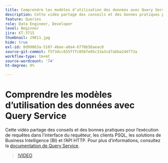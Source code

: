 ```yaml
---
title: Comprendre les modèles d’utilisation des données avec Query Service
description: Cette vidéo partage des conseils et des bonnes pratiques pour l’exécution de requêtes dans l’interface du requêteur, les clients PSQL, les solutions de Business Intelligence (BI) et l’API HTTP.
feature: Queries
role: Data Engineer, Developer
level: Beginner
jira: KT-3715
thumbnail: 29811.jpg
hide: true
exl-id: 8d99063a-5107-4bee-a0a4-6778b56aeac0
source-git-commit: f5f3dcc655fffc056fe95c33a3cd7abba24d7f3a
workflow-type: tm+mt
source-wordcount: '74'
ht-degree: 0%

---
```


# Comprendre les modèles d’utilisation des données avec Query Service

Cette vidéo partage des conseils et des bonnes pratiques pour l’exécution de requêtes dans l’interface du requêteur, les clients PSQL, les solutions de Business Intelligence (BI) et l’API HTTP. Pour plus d’informations, consultez la [documentation de Query Service](https://experienceleague.adobe.com/fr/docs/experience-platform/query/home).

>[!VIDEO](https://video.tv.adobe.com/v/33587?learn=on&enablevpops&captions=fre_fr)
